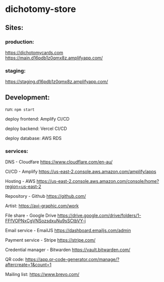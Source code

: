# dichotomy-store

## Sites:

### production:

https://dichotomycards.com
https://main.d16pdb1z0qmx8z.amplifyapp.com/

### staging:

https://staging.d16pdb1z0qmx8z.amplifyapp.com/

## Development:

run:
`npm start`

deploy frontend:
Amplify CI/CD

deploy backend:
Vercel CI/CD

deploy database:
AWS RDS

### services:

DNS - Cloudfare
https://www.cloudflare.com/en-au/

CI/CD - Amplify
https://us-east-2.console.aws.amazon.com/amplify/apps

Hosting - AWS
https://us-east-2.console.aws.amazon.com/console/home?region=us-east-2

Repository - Github
https://github.com/

Artist:
https://avi-graphic.com/work

File share - Google Drive
https://drive.google.com/drive/folders/1-FFfVOPNxCgVNSozsdxuNu9sSCtbVY-j

Email service - EmailJS
https://dashboard.emailjs.com/admin

Payment service - Stripe
https://stripe.com/

Credential manager - Bitwarden
https://vault.bitwarden.com/

QR code:
https://app.qr-code-generator.com/manage/?aftercreate=1&count=1

Mailing list:
https://www.brevo.com/
